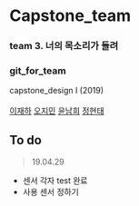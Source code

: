 # Capstone_team

### team 3. 너의 목소리가 들려
### git_for_team

capstone_design I (2019)
<br/><br/>
[이재하](https://github.com/LEE-JAEHA) [오지민](https://github.com/micaellajimini) [윤남희](https://github.com/nami0195103) [정현태](https://github.com/htjung94)
<br/>

## To do

> 19.04.29

* 센서 각자 test 완료
* 사용 센서 정하기
